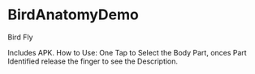 # BirdAnatomyDemo
 Bird Fly
 
 Includes APK.
 How to Use:
 One Tap to Select the Body Part, onces Part Identified release the finger to see the Description.

